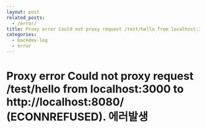 ```yaml
---
layout: post
related_posts:
  - /error/
title: Proxy error Could not proxy request /test/hello from localhost:3000 to http://localhost:8080/ (ECONNREFUSED).
categories: 
  - backdev-log
  - error
---
```


# Proxy error Could not proxy request /test/hello from localhost:3000 to http://localhost:8080/ (ECONNREFUSED). 에러발생
